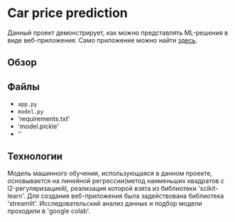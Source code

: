 # Car price prediction
Данный проект демонстрирует, как можно представлять ML-решения в виде веб-приложения. Само приложение можно найти [здесь](https://car-price-pred.streamlit.app/).
## Обзор

## Файлы
- `app.py`
- `model.py`
- 'requirements.txt'
- 'model.pickle'
- ''

## Технологии
Модель машинного обучения, использующаяся в данном проекте, основывается на линейной регрессии(метод наименьших квадратов с l2-регуляризацией), реализация которой взята из библиотеки 'scikit-learn'. Для создания веб-приложения была задействована библиотека 'streamlit'. Исследовательский анализ данных и подбор модели проходили в 'google colab'. 

